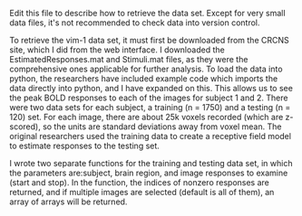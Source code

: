 
Edit this file to describe how to retrieve the data set. Except for very small data files, it's not recommended to check data into version control.

To retrieve the vim-1 data set, it must first be downloaded from the CRCNS site, which I did from the web interface. I downloaded the EstimatedResponses.mat and Stimuli.mat files, as they were the comprehensive ones applicable for further analysis. To load the data into python, the researchers have included example code which imports the data directly into python, and I have expanded on this. This allows us to see the peak BOLD responses to each of the images for subject 1 and 2. There were two data sets for each subject, a training (n = 1750) and a testing (n = 120) set. For each image, there are about 25k voxels recorded (which are z-scored), so the units are standard deviations away from voxel mean. The original researchers used the training data to create a receptive field model to estimate responses to the testing set. 

I wrote two separate functions for the training and testing data set, in which the parameters are:subject, brain region, and image responses to examine (start and stop). In the function, the indices of nonzero responses are returned, and if multiple images are selected (default is all of them), an array of arrays will be returned. 




